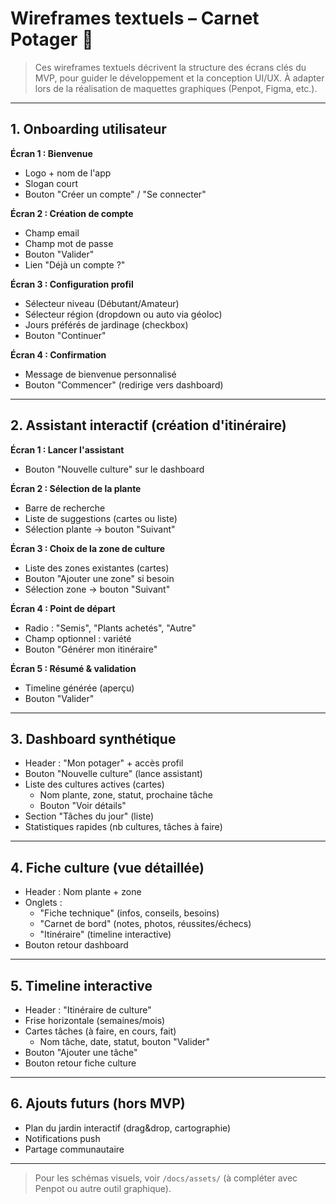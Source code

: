 # Wireframes textuels – Carnet Potager 🌱

> Ces wireframes textuels décrivent la structure des écrans clés du MVP, pour guider le développement et la conception UI/UX. À adapter lors de la réalisation de maquettes graphiques (Penpot, Figma, etc.).

---

## 1. Onboarding utilisateur

**Écran 1 : Bienvenue**
- Logo + nom de l'app
- Slogan court
- Bouton "Créer un compte" / "Se connecter"

**Écran 2 : Création de compte**
- Champ email
- Champ mot de passe
- Bouton "Valider"
- Lien "Déjà un compte ?"

**Écran 3 : Configuration profil**
- Sélecteur niveau (Débutant/Amateur)
- Sélecteur région (dropdown ou auto via géoloc)
- Jours préférés de jardinage (checkbox)
- Bouton "Continuer"

**Écran 4 : Confirmation**
- Message de bienvenue personnalisé
- Bouton "Commencer" (redirige vers dashboard)

---

## 2. Assistant interactif (création d'itinéraire)

**Écran 1 : Lancer l'assistant**
- Bouton "Nouvelle culture" sur le dashboard

**Écran 2 : Sélection de la plante**
- Barre de recherche
- Liste de suggestions (cartes ou liste)
- Sélection plante → bouton "Suivant"

**Écran 3 : Choix de la zone de culture**
- Liste des zones existantes (cartes)
- Bouton "Ajouter une zone" si besoin
- Sélection zone → bouton "Suivant"

**Écran 4 : Point de départ**
- Radio : "Semis", "Plants achetés", "Autre"
- Champ optionnel : variété
- Bouton "Générer mon itinéraire"

**Écran 5 : Résumé & validation**
- Timeline générée (aperçu)
- Bouton "Valider"

---

## 3. Dashboard synthétique

- Header : "Mon potager" + accès profil
- Bouton "Nouvelle culture" (lance assistant)
- Liste des cultures actives (cartes)
  - Nom plante, zone, statut, prochaine tâche
  - Bouton "Voir détails"
- Section "Tâches du jour" (liste)
- Statistiques rapides (nb cultures, tâches à faire)

---

## 4. Fiche culture (vue détaillée)

- Header : Nom plante + zone
- Onglets :
  - "Fiche technique" (infos, conseils, besoins)
  - "Carnet de bord" (notes, photos, réussites/échecs)
  - "Itinéraire" (timeline interactive)
- Bouton retour dashboard

---

## 5. Timeline interactive

- Header : "Itinéraire de culture"
- Frise horizontale (semaines/mois)
- Cartes tâches (à faire, en cours, fait)
  - Nom tâche, date, statut, bouton "Valider"
- Bouton "Ajouter une tâche"
- Bouton retour fiche culture

---

## 6. Ajouts futurs (hors MVP)

- Plan du jardin interactif (drag&drop, cartographie)
- Notifications push
- Partage communautaire

---

> Pour les schémas visuels, voir `/docs/assets/` (à compléter avec Penpot ou autre outil graphique). 